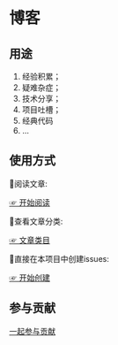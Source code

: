 # 博客

## 用途

1. 经验积累；
2. 疑难杂症；
3. 技术分享；
4. 项目吐槽；
5. 经典代码
6. ...

## 使用方式

🧶阅读文章:

[☞ 开始阅读](https://github.com/front-end-pigs/blog/issues)

🧶查看文章分类:

[☞ 文章类目](https://github.com/front-end-pigs/blog/labels)

🧶直接在本项目中创建issues:

[☞ 开始创建](https://github.com/front-end-pigs/blog/issues/new)

## 参与贡献
[一起参与贡献](https://github.com/front-end-pigs/blog/issues)
